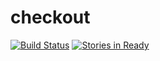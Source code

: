 # checkout

[![Build Status](https://travis-ci.org/lenonrf/checkout.svg)](https://travis-ci.org/lenonrf/checkout)
[![Stories in Ready](https://badge.waffle.io/lenonrf/checkout.svg?label=ready&title=Ready)](http://waffle.io/lenonrf/checkout)

